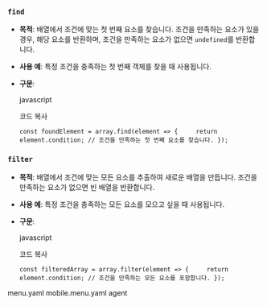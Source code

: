 
### `find`

- **목적**: 배열에서 조건에 맞는 첫 번째 요소를 찾습니다. 조건을 만족하는 요소가 있을 경우, 해당 요소를 반환하며, 조건을 만족하는 요소가 없으면 `undefined`를 반환합니다.
- **사용 예**: 특정 조건을 충족하는 첫 번째 객체를 찾을 때 사용됩니다.
- **구문**:
    
    javascript
    
    코드 복사
    
    `const foundElement = array.find(element => {     return element.condition; // 조건을 만족하는 첫 번째 요소를 찾습니다. });`
    

### `filter`

- **목적**: 배열에서 조건에 맞는 모든 요소를 추출하여 새로운 배열을 만듭니다. 조건을 만족하는 요소가 없으면 빈 배열을 반환합니다.
- **사용 예**: 특정 조건을 충족하는 모든 요소를 모으고 싶을 때 사용됩니다.
- **구문**:
    
    javascript
    
    코드 복사
    
    `const filteredArray = array.filter(element => {     return element.condition; // 조건을 만족하는 모든 요소를 포함합니다. });`

menu.yaml 
mobile.menu.yaml
agent